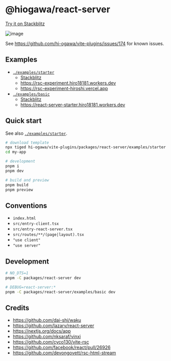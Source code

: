 # @hiogawa/react-server

[Try it on Stackblitz](https://stackblitz.com/github/hi-ogawa/vite-plugins/tree/main/packages/react-server/examples/starter)

![image](https://github.com/hi-ogawa/vite-plugins/assets/4232207/9417d47c-6a7a-42c0-af25-b33e527420e4)

See https://github.com/hi-ogawa/vite-plugins/issues/174 for known issues.

## Examples

- [`./examples/starter`](./examples/starter)
  - [Stackblitz](https://stackblitz.com/github/hi-ogawa/vite-plugins/tree/main/packages/react-server/examples/starter)
  - https://rsc-experiment.hiro18181.workers.dev
  - https://rsc-experiment-hiroshi.vercel.app
- [`./examples/basic`](./examples/basic)
  - [Stackblitz](https://stackblitz.com/github/hi-ogawa/vite-plugins/tree/main/packages/react-server/examples/basic)
  - https://react-server-starter.hiro18181.workers.dev

## Quick start

See also [`./examples/starter`](./examples/starter).

```sh
# download template
npx tiged hi-ogawa/vite-plugins/packages/react-server/examples/starter my-app
cd my-app

# development
pnpm i
pnpm dev

# build and preview
pnpm build
pnpm preview
```

## Conventions

- `index.html`
- `src/entry-client.tsx`
- `src/entry-react-server.tsx`
- `src/routes/**/(page|layout).tsx`
- `"use client"`
- `"use server"`

## Development

```sh
# NO_DTS=1
pnpm -C packages/react-server dev

# DEBUG=react-server:*
pnpm -C packages/react-server/examples/basic dev
```

## Credits

- https://github.com/dai-shi/waku
- https://github.com/lazarv/react-server
- https://nextjs.org/docs/app
- https://github.com/nksaraf/vinxi
- https://github.com/cyco130/vite-rsc
- https://github.com/facebook/react/pull/26926
- https://github.com/devongovett/rsc-html-stream
